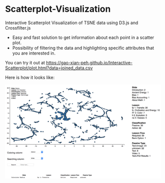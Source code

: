 # Scatterplot-Visualization
Interactive Scatterplot Visualization of TSNE data using D3.js and Crossfilter.js

- Easy and fast solution to get information about each point in a scatter plot.
- Possibility of filtering the data and highlighting specific attributes that you are interested in.

You can try it out at https://gao-xian-peh.github.io/Interactive-Scatterplot/plot.html?data=joined_data.csv

Here is how it looks like: 

![alt text](https://raw.githubusercontent.com/gao-xian-peh/Interactive-Scatterplot/master/scatterplot_screenshot.png)
